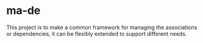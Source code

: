 # ma-de
This project is to make a common framework for managing the associations or dependencies, it can be flexibly extended to support different needs. 
